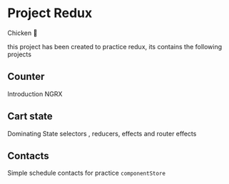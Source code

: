 # Project Redux

Chicken 🐤

this project has been created to practice redux, its contains the following projects

## Counter

Introduction NGRX

## Cart state

Dominating State selectors , reducers, effects and router effects

## Contacts

Simple schedule contacts for practice `componentStore`

